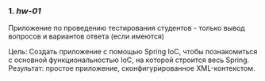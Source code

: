 ### 1. *hw-01*
Приложение по проведению тестирования студентов - только вывод вопросов и вариантов ответа (если имеются)

Цель:
Создать приложение с помощью Spring IoC, чтобы познакомиться с основной функциональностью IoC, на которой строится весь Spring.
Результат: простое приложение, сконфигурированное XML-контекстом.

